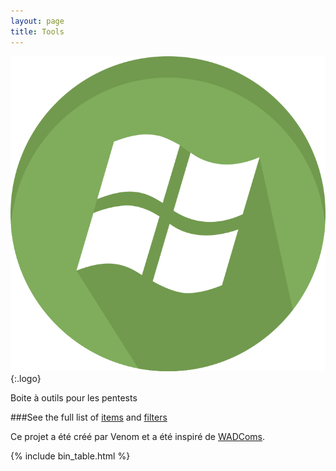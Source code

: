 ```yaml
---
layout: page
title: Tools
---
```


![logo](/assets/logo.png){:.logo}

Boite à outils pour les pentests

###See the full list of [items](/items/) and [filters](/filters/)

Ce projet a été créé par Venom et a été inspiré de [WADComs](https://wadcoms.github.io/).

[items]: /items/
[filters]: /filters/
[GTFOBins]: https://gtfobins.github.io/
[LOLBAS]: https://lolbas-project.github.io/
[collaborative]: https://github.com/WADComs/WADComs.github.io
[contribute]: /contribute/

{% include bin_table.html %}
